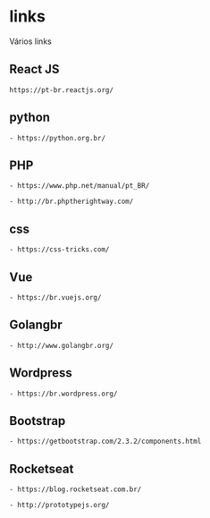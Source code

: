 # links
Vários links 

## React JS
```
https://pt-br.reactjs.org/
```

## python
```
- https://python.org.br/
```

## PHP
```
- https://www.php.net/manual/pt_BR/
```
```
- http://br.phptherightway.com/
```
## css
```
- https://css-tricks.com/
```
## Vue
```
- https://br.vuejs.org/
```
## Golangbr
```
- http://www.golangbr.org/
```
## Wordpress
```
- https://br.wordpress.org/
```
## Bootstrap
```
- https://getbootstrap.com/2.3.2/components.html
```
## Rocketseat
```
- https://blog.rocketseat.com.br/
```
```
- http://prototypejs.org/
```
